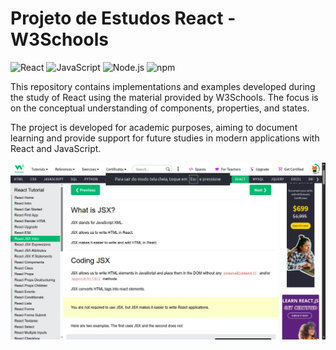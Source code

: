 # Projeto de Estudos React - W3Schools  
![React](https://img.shields.io/badge/React-19.1.1-61DAFB?logo=react) 
![JavaScript](https://img.shields.io/badge/JavaScript-ES2023-F7DF1E?logo=javascript) 
![Node.js](https://img.shields.io/badge/Node.js-22.19.0-339933?logo=node.js) 
![npm](https://img.shields.io/badge/npm-10.9.3-CB3837?logo=npm)  

This repository contains implementations and examples developed during the study of React using the material provided by W3Schools. The focus is on the conceptual understanding of components, properties, and states.

The project is developed for academic purposes, aiming to document learning and provide support for future studies in modern applications with React and JavaScript.

<img src="1.png" alt="w3schoools-website">
